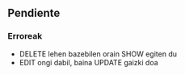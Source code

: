 ## Pendiente

### Erroreak

- DELETE lehen bazebilen orain SHOW egiten du
- EDIT ongi dabil, baina UPDATE gaizki doa
